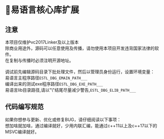 # 🎃易语言核心库扩展

## 注意
本项目仅维护vc2017Linker及以上版本
<br>
除商业用途外，源码可以任意使用及传播，请勿使用本项目开发违背国家法律的软件。
<br>
在复制与传播时必须注明开源地址。
<br>
<br>
调试前先编辑源码目录下批处理文件，然后以管理员身份运行，设置环境变量：
<br>
易语言主程序路径`ESTL_DBG_EMAIN_PATH___`
<br>
编译出来的测试exe程序路径`ESTL_DBG_EXE_PATH___`
<br>
易语言lib目录路径,请以"\\"结尾尽量减少警告,`ESTL_DBG_ELIB_PATH___`


## 代码编写规范
如果你想参与更新、优化或修复BUG，请仔细阅读以下事项：
<br>
想加啥就加啥，通过编译就好，少用内联汇编，能通过c++11以上及c++17以下的MSVC编译就好。
